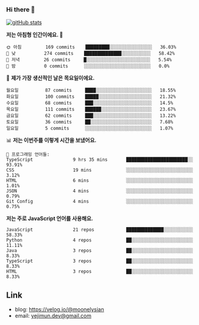 ### Hi there 👋

<!--
**moonelysian/moonelysian** is a ✨ _special_ ✨ repository because its `README.md` (this file) appears on your GitHub profile.

Here are some ideas to get you started:

- 🔭 I’m currently working on ...
- 🌱 I’m currently learning ...
- 👯 I’m looking to collaborate on ...
- 🤔 I’m looking for help with ...
- 💬 Ask me about ...
- 📫 How to reach me: ...
- 😄 Pronouns: ...
- ⚡ Fun fact: ...
-->

<!-- [![wakatime stats](https://github-readme-stats.vercel.app/api/wakatime?username=moonelysian)](https://github.com/anuraghazra/github-readme-stats) -->

[![gitHub stats](https://github-readme-stats.vercel.app/api?username=moonelysian&show_icons=true)](https://github.com/anuraghazra/github-readme-stats)

<!--START_SECTION:waka-->
**저는 아침형 인간이에요. 🐤** 

```text
🌞 아침         169 commits    █████████░░░░░░░░░░░░░░░░   36.03% 
🌆 낮　         274 commits    ██████████████░░░░░░░░░░░   58.42% 
🌃 저녁         26 commits     █░░░░░░░░░░░░░░░░░░░░░░░░   5.54% 
🌙 밤　         0 commits      ░░░░░░░░░░░░░░░░░░░░░░░░░   0.0%

```
📅 **제가 가장 생산적인 날은 목요일이에요.** 

```text
월요일          87 commits     ████░░░░░░░░░░░░░░░░░░░░░   18.55% 
화요일          100 commits    █████░░░░░░░░░░░░░░░░░░░░   21.32% 
수요일          68 commits     ███░░░░░░░░░░░░░░░░░░░░░░   14.5% 
목요일          111 commits    ██████░░░░░░░░░░░░░░░░░░░   23.67% 
금요일          62 commits     ███░░░░░░░░░░░░░░░░░░░░░░   13.22% 
토요일          36 commits     ██░░░░░░░░░░░░░░░░░░░░░░░   7.68% 
일요일          5 commits      ░░░░░░░░░░░░░░░░░░░░░░░░░   1.07%

```


📊 **저는 이번주를 이렇게 시간을 보냈어요.** 

```text
💬 프로그래밍 언어들: 
TypeScript               9 hrs 35 mins       ███████████████████████░░   93.91% 
CSS                      19 mins             ░░░░░░░░░░░░░░░░░░░░░░░░░   3.12% 
HTML                     6 mins              ░░░░░░░░░░░░░░░░░░░░░░░░░   1.01% 
JSON                     4 mins              ░░░░░░░░░░░░░░░░░░░░░░░░░   0.79% 
Git Config               4 mins              ░░░░░░░░░░░░░░░░░░░░░░░░░   0.75%

```

**저는 주로 JavaScript 언어를 사용해요.** 

```text
JavaScript               21 repos            ██████████████░░░░░░░░░░░   58.33% 
Python                   4 repos             ██░░░░░░░░░░░░░░░░░░░░░░░   11.11% 
Java                     3 repos             ██░░░░░░░░░░░░░░░░░░░░░░░   8.33% 
TypeScript               3 repos             ██░░░░░░░░░░░░░░░░░░░░░░░   8.33% 
HTML                     3 repos             ██░░░░░░░░░░░░░░░░░░░░░░░   8.33%

```



<!--END_SECTION:waka-->


## Link
- blog: https://velog.io/@moonelysian
- email: yejimun.dev@gmail.com
